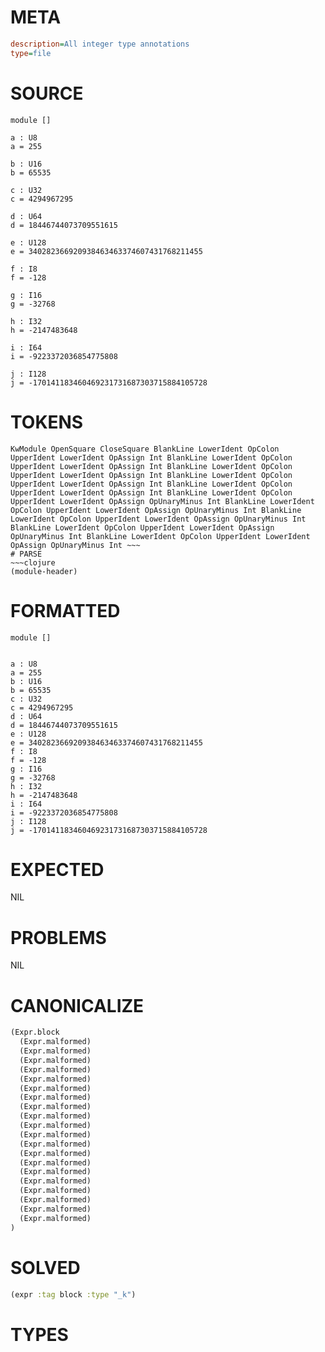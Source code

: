 # META
~~~ini
description=All integer type annotations
type=file
~~~
# SOURCE
~~~roc
module []

a : U8
a = 255

b : U16
b = 65535

c : U32
c = 4294967295

d : U64
d = 18446744073709551615

e : U128
e = 340282366920938463463374607431768211455

f : I8
f = -128

g : I16
g = -32768

h : I32
h = -2147483648

i : I64
i = -9223372036854775808

j : I128
j = -170141183460469231731687303715884105728
~~~
# TOKENS
~~~text
KwModule OpenSquare CloseSquare BlankLine LowerIdent OpColon UpperIdent LowerIdent OpAssign Int BlankLine LowerIdent OpColon UpperIdent LowerIdent OpAssign Int BlankLine LowerIdent OpColon UpperIdent LowerIdent OpAssign Int BlankLine LowerIdent OpColon UpperIdent LowerIdent OpAssign Int BlankLine LowerIdent OpColon UpperIdent LowerIdent OpAssign Int BlankLine LowerIdent OpColon UpperIdent LowerIdent OpAssign OpUnaryMinus Int BlankLine LowerIdent OpColon UpperIdent LowerIdent OpAssign OpUnaryMinus Int BlankLine LowerIdent OpColon UpperIdent LowerIdent OpAssign OpUnaryMinus Int BlankLine LowerIdent OpColon UpperIdent LowerIdent OpAssign OpUnaryMinus Int BlankLine LowerIdent OpColon UpperIdent LowerIdent OpAssign OpUnaryMinus Int ~~~
# PARSE
~~~clojure
(module-header)
~~~
# FORMATTED
~~~roc
module []


a : U8
a = 255
b : U16
b = 65535
c : U32
c = 4294967295
d : U64
d = 18446744073709551615
e : U128
e = 340282366920938463463374607431768211455
f : I8
f = -128
g : I16
g = -32768
h : I32
h = -2147483648
i : I64
i = -9223372036854775808
j : I128
j = -170141183460469231731687303715884105728
~~~
# EXPECTED
NIL
# PROBLEMS
NIL
# CANONICALIZE
~~~clojure
(Expr.block
  (Expr.malformed)
  (Expr.malformed)
  (Expr.malformed)
  (Expr.malformed)
  (Expr.malformed)
  (Expr.malformed)
  (Expr.malformed)
  (Expr.malformed)
  (Expr.malformed)
  (Expr.malformed)
  (Expr.malformed)
  (Expr.malformed)
  (Expr.malformed)
  (Expr.malformed)
  (Expr.malformed)
  (Expr.malformed)
  (Expr.malformed)
  (Expr.malformed)
  (Expr.malformed)
  (Expr.malformed)
)
~~~
# SOLVED
~~~clojure
(expr :tag block :type "_k")
~~~
# TYPES
~~~roc
~~~
